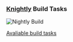 ### [Knightly](//github.com/antfu/knightly) Build Tasks

![Nightly Build](https://github.com/antfu/knightly/blob/main/res/badge.svg?raw=true)

[Avaliable build tasks](./tasks.yml)
